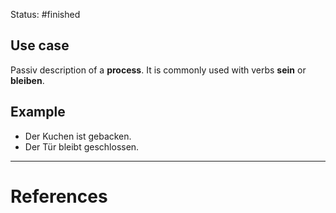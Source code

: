Status: #finished  
## Use case
Passiv description of a **process**. It is commonly used with verbs **sein** or **bleiben**. 
## Example
- Der Kuchen ist gebacken.
- Der Tür bleibt geschlossen. 






---
# References
